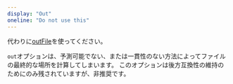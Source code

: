 ```yaml
---
display: "Out"
oneline: "Do not use this"
---
```


代わりに[outFile](#outfile)を使ってください。

`out`オプションは、予測可能でない、または一貫性のない方法によってファイルの最終的な場所を計算してしまいます。
このオプションは後方互換性の維持のためにのみ残されていますが、非推奨です。
